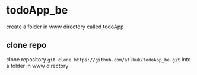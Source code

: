 # todoApp_be
create a folder in www directory called todoApp
## clone repo
clone repository `git clone https://github.com/atlkuk/todoApp_be.git` into a folder in www directory
